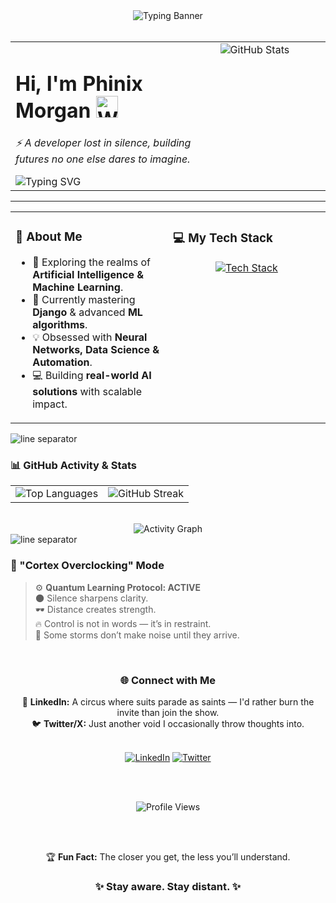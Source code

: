 <div align="center">
  <img src="https://readme-typing-svg.herokuapp.com?font=JetBrains+Mono&weight=700&size=30&duration=3500&pause=1200&color=4F46E5&center=true&vCenter=true&width=1000&height=100&lines=%E2%80%9CControl+is+in+silence.%E2%80%9D;...but+silence+is+never+empty." alt="Typing Banner" />
</div>

<br>

<table>
  <tr>
    <td valign="top" width="65%">
      <h1>
        <b>Hi, I'm Phinix Morgan</b>
        <img src="https://user-images.githubusercontent.com/1303154/88677602-1635ba80-d120-11ea-84d8-d263ba5fc3c0.gif" width="35px" alt="Waving hand" />
      </h1>
      <p><i>⚡ A developer lost in silence, building futures no one else dares to imagine.</i></p>
      <img src="https://readme-typing-svg.herokuapp.com?font=JetBrains+Mono&weight=500&size=19&pause=1400&color=4F46E5&center=false&vCenter=true&width=550&lines=Some+paths+are+meant+to+be+walked+alone.;The+quiet+ones+watch+the+deepest.;Power+isn%E2%80%99t+shown%E2%80%94it%E2%80%99s+kept+hidden.;Not+everything+deserves+a+reaction." alt="Typing SVG" />
    </td>
    <td valign="top" width="35%">
      <img src="https://github-readme-stats.vercel.app/api?username=Phinix-Morgan&show_icons=true&theme=radical&count_private=true&hide_border=true&line_height=28" alt="GitHub Stats" />
    </td>
  </tr>
</table>

---

<table>
  <tr>
    <td valign="top" width="50%">
      <h3>🚀 About Me</h3>
      <ul>
        <li>👀 Exploring the realms of <b>Artificial Intelligence & Machine Learning</b>.</li>
        <li>🌱 Currently mastering <b>Django</b> & advanced <b>ML algorithms</b>.</li>
        <li>💡 Obsessed with <b>Neural Networks, Data Science & Automation</b>.</li>
        <li>💻 Building <b>real-world AI solutions</b> with scalable impact.</li>
      </ul>
    </td>
    <td valign="top" width="50%">
      <h3>💻 My Tech Stack</h3>
      <p align="center">
        <a href="https://skillicons.dev">
          <img src="https://skillicons.dev/icons?i=python,js,go,c,django,numpy,pandas,sklearn,nodejs,mysql,postgres,mongodb,git,linux&perline=7" alt="Tech Stack" />
        </a>
      </p>
    </td>
  </tr>
</table>

<img src="https://user-images.githubusercontent.com/74038190/220336917-6b3b1b1e-4b4a-4e1f-9d8e-5b5d9b4e4f4a.gif" alt="line separator">

### 📊 GitHub Activity & Stats

<div align="center">
  <table>
    <tr>
      <td valign="top">
        <img src="https://github-readme-stats.vercel.app/api/top-langs/?username=Phinix-Morgan&layout=compact&theme=radical&hide_border=true" alt="Top Languages" />
      </td>
      <td valign="top">
        <img src="https://github-readme-streak-stats.herokuapp.com/?user=Phinix-Morgan&theme=radical&hide_border=true" alt="GitHub Streak" />
      </td>
    </tr>
  </table>
  <br>
  <img src="https://github-readme-activity-graph.vercel.app/graph?username=Phinix-Morgan&theme=radical&hide_border=true&area=true&bg_color=0d1117" alt="Activity Graph" />
</div>

<img src="https://user-images.githubusercontent.com/74038190/220336917-6b3b1b1e-4b4a-4e1f-9d8e-5b5d9b4e4f4a.gif" alt="line separator">

### 🧠 "Cortex Overclocking" Mode

> ⚙️ **Quantum Learning Protocol: ACTIVE**  
> 🌑 Silence sharpens clarity.  
> 🕶️ Distance creates strength.  
> 🔥 Control is not in words — it’s in restraint.  
> 🌌 Some storms don’t make noise until they arrive.

<br>

<div align="center">
  <h3>🌐 Connect with Me</h3>
  <p>
    🔗 <b>LinkedIn:</b> A circus where suits parade as saints — I'd rather burn the invite than join the show. <br>
    🐦 <b>Twitter/X:</b> Just another void I occasionally throw thoughts into.
  </p>
  <br>
  <a href="YOUR_LINKEDIN_URL_HERE"><img src="https://img.shields.io/badge/LinkedIn-0A66C2?style=for-the-badge&logo=linkedin&logoColor=white" alt="LinkedIn"></a>
  <a href="YOUR_TWITTER_URL_HERE"><img src="https://img.shields.io/badge/Twitter-1DA1F2?style=for-the-badge&logo=twitter&logoColor=white" alt="Twitter"></a>

  <br><br>
  
  <img src="https://komarev.com/ghpvc/?username=Phinix-Morgan&style=for-the-badge&color=4F46E5" alt="Profile Views"/>

  <br><br>
  
  🏆 <b>Fun Fact:</b> The closer you get, the less you’ll understand.
  
  <h3>✨ Stay aware. Stay distant. ✨</h3>
</div>
